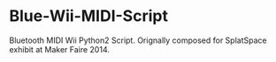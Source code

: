 Blue-Wii-MIDI-Script
====================

Bluetooth MIDI Wii Python2 Script. Orignally composed for SplatSpace exhibit at Maker Faire 2014. 
